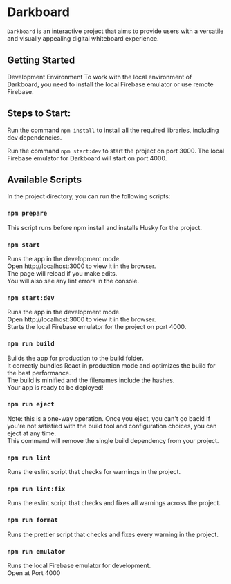 # Darkboard


`Darkboard` is an interactive project that aims to provide users with a versatile and visually appealing digital whiteboard experience.

## Getting Started
Development Environment
To work with the local environment of Darkboard, you need to install the local Firebase emulator or use remote Firebase.

## Steps to Start:
Run the command `npm install` to install all the required libraries, including dev dependencies.

Run the command `npm start:dev` to start the project on port 3000. The local Firebase emulator for Darkboard will start on port 4000.

## Available Scripts
In the project directory, you can run the following scripts:


### `npm prepare`
This script runs before npm install and installs Husky for the project.


### `npm start`
Runs the app in the development mode.\
Open http://localhost:3000 to view it in the browser.\
The page will reload if you make edits.\
You will also see any lint errors in the console.


### `npm start:dev`
Runs the app in the development mode.\
Open http://localhost:3000 to view it in the browser.\
Starts the local Firebase emulator for the project on port 4000.


### `npm run build`
Builds the app for production to the build folder.\
It correctly bundles React in production mode and optimizes the build for the best performance.\
The build is minified and the filenames include the hashes.\
Your app is ready to be deployed!


### `npm run eject`
Note: this is a one-way operation. Once you eject, you can't go back!
If you're not satisfied with the build tool and configuration choices, you can eject at any time.\
This command will remove the single build dependency from your project.


### `npm run lint`
Runs the eslint script that checks for warnings in the project.


### `npm run lint:fix`
Runs the eslint script that checks and fixes all warnings across the project.


### `npm run format`
Runs the prettier script that checks and fixes every warning in the project.


### `npm run emulator`
Runs the local Firebase emulator for development.\
Open at Port 4000
